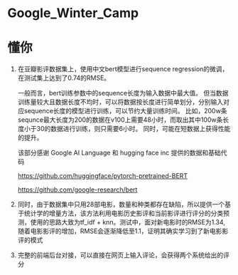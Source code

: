 # Google_Winter_Camp
# 懂你
1. 在豆瓣影评数据集上，使用中文bert模型进行sequence regression的微调，在测试集上达到了0.74的RMSE。

    一般而言，bert训练参数中的sequence长度为输入数据中最大值。
    但当数据训练量较大且数据长度不均时，可以将数据按长度进行简单划分，分别输入对应sequence长度的模型进行训练，可以节约大量训练时间。
    比如，200w条sequnce最大长度为200的数据在v100上需要48小时，而取出其中100w条长度小于30的数据进行训练，则只需要6小时。
    同时，可能在短数据上获得性能的提升。
    
    该部分感谢 Google AI Language 和 hugging face inc 提供的数据和基础代码

    https://github.com/huggingface/pytorch-pretrained-BERT
  
    https://github.com/google-research/bert
    
   
2. 同时，由于数据集中只用28部电影，数量和种类都存在缺陷，所以提供一个基于统计学的增量方法，该方法利用电影历史影评和当前影评进行评分的分类预测，使用的思路大致为tf_idf + knn。测试中，面对新电影时的RMSE为1.34, 随着电影影评的增加，RMSE会逐渐降低至1.1，证明其确实学习到了新电影影评的模式
3. 完整的前端后台对接，可以直接在网页上输入评论，会获得两个系统给出的评分


